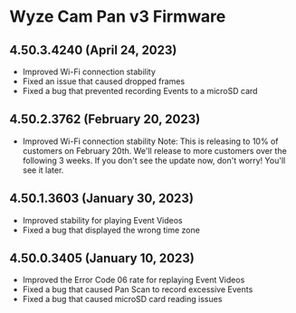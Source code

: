 # Wyze Cam Pan v3 Firmware

## 4.50.3.4240 (April 24, 2023)
* Improved Wi-Fi connection stability
* Fixed an issue that caused dropped frames
* Fixed a bug that prevented recording Events to a microSD card

## 4.50.2.3762 (February 20, 2023)
* Improved Wi-Fi connection stability
Note: This is releasing to 10% of customers on February 20th. We'll release to more customers over the following 3 weeks. If you don't see the update now, don't worry! You'll see it later.

## 4.50.1.3603 (January 30, 2023)
* Improved stability for playing Event Videos
* Fixed a bug that displayed the wrong time zone

## 4.50.0.3405 (January 10, 2023)
* Improved the Error Code 06 rate for replaying Event Videos
* Fixed a bug that caused Pan Scan to record excessive Events
* Fixed a bug that caused microSD card reading issues

